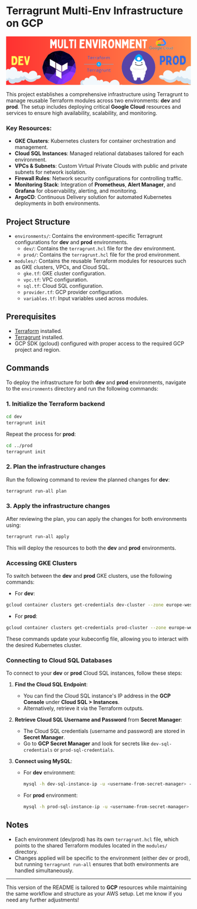 # Terragrunt Multi-Env Infrastructure on GCP

<img src=imgs/cover.png>

This project establishes a comprehensive infrastructure using Terragrunt to manage reusable Terraform modules across two environments: **dev** and **prod**. The setup includes deploying critical **Google Cloud** resources and services to ensure high availability, scalability, and monitoring.

### Key Resources:

- **GKE Clusters**: Kubernetes clusters for container orchestration and management.
- **Cloud SQL Instances**: Managed relational databases tailored for each environment.
- **VPCs & Subnets**: Custom Virtual Private Clouds with public and private subnets for network isolation.
- **Firewall Rules**: Network security configurations for controlling traffic.
- **Monitoring Stack**: Integration of **Prometheus**, **Alert Manager**, and **Grafana** for observability, alerting, and monitoring.
- **ArgoCD**: Continuous Delivery solution for automated Kubernetes deployments in both environments.

## Project Structure

- `environments/`: Contains the environment-specific Terragrunt configurations for **dev** and **prod** environments.
  - `dev/`: Contains the `terragrunt.hcl` file for the dev environment.
  - `prod/`: Contains the `terragrunt.hcl` file for the prod environment.
- `modules/`: Contains the reusable Terraform modules for resources such as GKE clusters, VPCs, and Cloud SQL.
  - `gke.tf`: GKE cluster configuration.
  - `vpc.tf`: VPC configuration.
  - `sql.tf`: Cloud SQL configuration.
  - `provider.tf`: GCP provider configuration.
  - `variables.tf`: Input variables used across modules.

## Prerequisites

- [Terraform](https://www.terraform.io/downloads.html) installed.
- [Terragrunt](https://terragrunt.gruntwork.io/) installed.
- GCP SDK (gcloud) configured with proper access to the required GCP project and region.

## Commands

To deploy the infrastructure for both **dev** and **prod** environments, navigate to the `environments` directory and run the following commands:

### 1. Initialize the Terraform backend

```bash
cd dev
terragrunt init
```

Repeat the process for **prod**:

```bash
cd ../prod
terragrunt init
```

### 2. Plan the infrastructure changes

Run the following command to review the planned changes for **dev**:

```bash
terragrunt run-all plan
```

### 3. Apply the infrastructure changes

After reviewing the plan, you can apply the changes for both environments using:

```bash
terragrunt run-all apply
```

This will deploy the resources to both the **dev** and **prod** environments.

### Accessing GKE Clusters

To switch between the **dev** and **prod** GKE clusters, use the following commands:

- For **dev**:

```bash
gcloud container clusters get-credentials dev-cluster --zone europe-west1-d --project dev-project-id
```

- For **prod**:

```bash
gcloud container clusters get-credentials prod-cluster --zone europe-west1-b --project prod-project-id
```

These commands update your kubeconfig file, allowing you to interact with the desired Kubernetes cluster.

### Connecting to Cloud SQL Databases

To connect to your **dev** or **prod** Cloud SQL instances, follow these steps:

1. **Find the Cloud SQL Endpoint**:

   - You can find the Cloud SQL instance's IP address in the **GCP Console** under **Cloud SQL > Instances**.
   - Alternatively, retrieve it via the Terraform outputs.

2. **Retrieve Cloud SQL Username and Password** from **Secret Manager**:

   - The Cloud SQL credentials (username and password) are stored in **Secret Manager**.
   - Go to **GCP Secret Manager** and look for secrets like `dev-sql-credentials` or `prod-sql-credentials`.

3. **Connect using MySQL**:

   - For **dev** environment:

     ```bash
     mysql -h dev-sql-instance-ip -u <username-from-secret-manager> -P 3306 -p
     ```

   - For **prod** environment:

     ```bash
     mysql -h prod-sql-instance-ip -u <username-from-secret-manager> -P 3306 -p
     ```

## Notes

- Each environment (dev/prod) has its own `terragrunt.hcl` file, which points to the shared Terraform modules located in the `modules/` directory.
- Changes applied will be specific to the environment (either dev or prod), but running `terragrunt run-all` ensures that both environments are handled simultaneously.

---

This version of the README is tailored to **GCP** resources while maintaining the same workflow and structure as your AWS setup. Let me know if you need any further adjustments!
